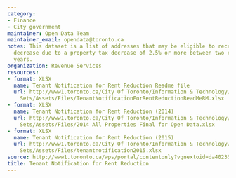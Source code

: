 ```yaml
---
category:
- Finance
- City government
maintainer: Open Data Team
maintainer_email: opendata@toronto.ca
notes: This dataset is a list of addresses that may be eligible to receive a rent
  decrease due to a property tax decrease of 2.5% or more between two consecutive
  years.
organization: Revenue Services
resources:
- format: XLSX
  name: Tenant Notification for Rent Reduction Readme file
  url: http://www1.toronto.ca/City Of Toronto/Information & Technology/Open Data/Data
    Sets/Assets/Files/TenantNotificationForRentReductionReadMeRM.xlsx
- format: XLSX
  name: Tenant Notification for Rent Reduction (2014)
  url: http://www1.toronto.ca/City Of Toronto/Information & Technology/Open Data/Data
    Sets/Assets/Files/2014 All Properties Final for Open Data.xlsx
- format: XLSX
  name: Tenant Notification for Rent Reduction (2015)
  url: http://www1.toronto.ca/City Of Toronto/Information & Technology/Open Data/Data
    Sets/Assets/Files/tenantnotification2015.xlsx
source: http://www1.toronto.ca/wps/portal/contentonly?vgnextoid=da40235722b0a410VgnVCM10000071d60f89RCRD&vgnextchannel=1a66e03bb8d1e310VgnVCM10000071d60f89RCRD
title: Tenant Notification for Rent Reduction
---
```

